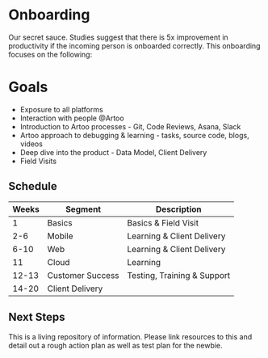 # Onboarding
Our secret sauce. Studies suggest that there is 5x improvement in productivity if the incoming person is onboarded correctly. This onboarding focuses on the following:

# Goals
* Exposure to all platforms
* Interaction with people @Artoo
* Introduction to Artoo processes - Git, Code Reviews, Asana, Slack
* Artoo approach to debugging & learning - tasks, source code, blogs, videos
* Deep dive into the product - Data Model, Client Delivery
* Field Visits

## Schedule

| Weeks | Segment          | Description                           |  
|-------|------------------|---------------------------------------|  
| 1     | Basics           | Basics & Field Visit                  |  
| 2-6   | Mobile           | Learning & Client Delivery            |  
| 6-10  | Web              | Learning & Client Delivery            |  
| 11    | Cloud            | Learning                              |  
| 12-13 | Customer Success | Testing, Training & Support           |  
| 14-20 | Client Delivery  |                                       |

## Next Steps
This is a living repository of information. Please link resources to this and detail out
a rough action plan as well as test plan for the newbie.
